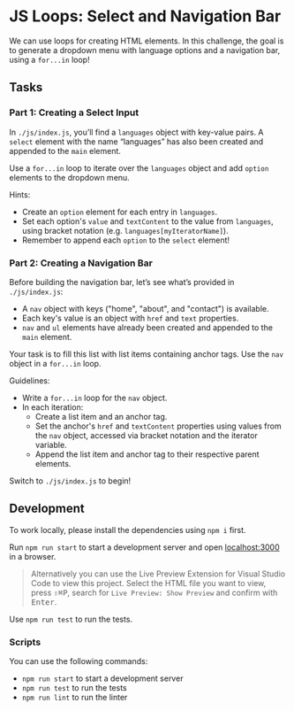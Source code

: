 # JS Loops: Select and Navigation Bar

We can use loops for creating HTML elements. In this challenge, the goal is to generate a dropdown menu with language options and a navigation bar, using a `for...in` loop!

## Tasks

### Part 1: Creating a Select Input

In `./js/index.js`, you’ll find a `languages` object with key-value pairs. A `select` element with the name “languages” has also been created and appended to the `main` element.

Use a `for...in` loop to iterate over the `languages` object and add `option` elements to the dropdown menu.

Hints:

- Create an `option` element for each entry in `languages`.
- Set each option's `value` and `textContent` to the value from `languages`, using bracket notation (e.g. `languages[myIteratorName]`).
- Remember to append each `option` to the `select` element!

### Part 2: Creating a Navigation Bar

Before building the navigation bar, let’s see what’s provided in `./js/index.js`:

- A `nav` object with keys ("home", "about", and "contact") is available.
- Each key's value is an object with `href` and `text` properties.
- `nav` and `ul` elements have already been created and appended to the `main` element.

Your task is to fill this list with list items containing anchor tags. Use the `nav` object in a `for...in` loop.

Guidelines:

- Write a `for...in` loop for the `nav` object.
- In each iteration:
  - Create a list item and an anchor tag.
  - Set the anchor's `href` and `textContent` properties using values from the `nav` object, accessed via bracket notation and the iterator variable.
  - Append the list item and anchor tag to their respective parent elements.

Switch to `./js/index.js` to begin!

## Development

To work locally, please install the dependencies using `npm i` first.

Run `npm run start` to start a development server and open [localhost:3000](http://localhost:3000) in a browser.

> Alternatively you can use the Live Preview Extension for Visual Studio Code to view this project.
> Select the HTML file you want to view, press <kbd>⇧</kbd><kbd>⌘</kbd><kbd>P</kbd>, search for `Live Preview: Show Preview` and confirm with <kbd>Enter</kbd>.

Use `npm run test` to run the tests.

### Scripts

You can use the following commands:

- `npm run start` to start a development server
- `npm run test` to run the tests
- `npm run lint` to run the linter
